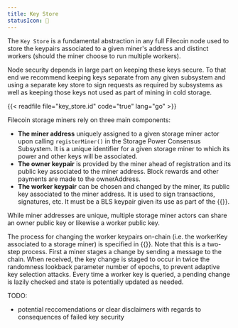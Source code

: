 ```yaml
---
title: Key Store
statusIcon: 🛑
---
```


The `Key Store` is a fundamental abstraction in any full Filecoin node used to store the keypairs associated to a given miner's address and distinct workers (should the miner choose to run multiple workers).

Node security depends in large part on keeping these keys secure. To that end we recommend keeping keys separate from any given subsystem and using a separate key store to sign requests as required by subsystems as well as keeping those keys not used as part of mining in cold storage.

{{< readfile file="key_store.id" code="true" lang="go" >}}

Filecoin storage miners rely on three main components:

- **The miner address** uniquely assigned to a given storage miner actor upon calling `registerMiner()` in the Storage Power Consensus Subsystem. It is a unique identifier for a given storage miner to which its power and other keys will be associated.
- **The owner keypair** is provided by the miner ahead of registration and its public key associated to the miner address. Block rewards and other payments are made to the ownerAddress.
- **The worker keypair** can be chosen and changed by the miner, its public key associated to the miner address. It is used to sign transactions, signatures, etc. It must be a BLS keypair given its use as part of the {{<sref vrf>}}.

While miner addresses are unique, multiple storage miner actors can share an owner public key or likewise a worker public key.

The process for changing the worker keypairs on-chain (i.e. the workerKey associated to a storage miner) is specified in {{<sref storage_miner_actor>}}. Note that this is a two-step process. First a miner stages a change by sending a message to the chain. When received, the key change is staged to occur in twice the randomness lookback parameter number of epochs, to prevent adaptive key selection attacks. 
Every time a worker key is queried, a pending change is lazily checked and state is potentially updated as needed.

TODO:

- potential reccomendations or clear disclaimers with regards to consequences of failed key security